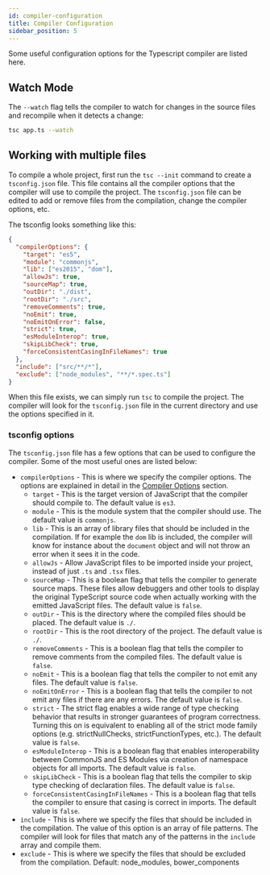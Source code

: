 ```yaml
---
id: compiler-configuration
title: Compiler Configuration
sidebar_position: 5
---
```


Some useful configuration options for the Typescript compiler are listed here.

## Watch Mode

The `--watch` flag tells the compiler to watch for changes in the source files and recompile when it detects a change:

```bash
tsc app.ts --watch
```

## Working with multiple files

To compile a whole project, first run the `tsc --init` command to create a `tsconfig.json` file. This file contains all the compiler options that the compiler will use to compile the project. The `tsconfig.json` file can be edited to add or remove files from the compilation, change the compiler options, etc.

The tsconfig looks something like this:

```json title=tsconfig.json
{
  "compilerOptions": {
    "target": "es5",
    "module": "commonjs",
    "lib": ["es2015", "dom"],
    "allowJs": true,
    "sourceMap": true,
    "outDir": "./dist",
    "rootDir": "./src",
    "removeComments": true,
    "noEmit": true,
    "noEmitOnError": false,
    "strict": true,
    "esModuleInterop": true,
    "skipLibCheck": true,
    "forceConsistentCasingInFileNames": true
  },
  "include": ["src/**/*"],
  "exclude": ["node_modules", "**/*.spec.ts"]
}
```

When this file exists, we can simply run `tsc` to compile the project. The compiler will look for the `tsconfig.json` file in the current directory and use the options specified in it.

### tsconfig options

The `tsconfig.json` file has a few options that can be used to configure the compiler. Some of the most useful ones are listed below:

- `compilerOptions` - This is where we specify the compiler options. The options are explained in detail in the [Compiler Options](https://www.typescriptlang.org/tsconfig) section.
  - `target` - This is the target version of JavaScript that the compiler should compile to. The default value is `es3`.
  - `module` - This is the module system that the compiler should use. The default value is `commonjs`.
  - `lib` - This is an array of library files that should be included in the compilation. If for example the `dom` lib is included, the compiler will know for instance about the `document` object and will not throw an error when it sees it in the code.
  - `allowJs` - Allow JavaScript files to be imported inside your project, instead of just `.ts` and `.tsx` files.
  - `sourceMap` - This is a boolean flag that tells the compiler to generate source maps. These files allow debuggers and other tools to display the original TypeScript source code when actually working with the emitted JavaScript files. The default value is `false`.
  - `outDir` - This is the directory where the compiled files should be placed. The default value is `./`.
  - `rootDir` - This is the root directory of the project. The default value is `./`.
  - `removeComments` - This is a boolean flag that tells the compiler to remove comments from the compiled files. The default value is `false`.
  - `noEmit` - This is a boolean flag that tells the compiler to not emit any files. The default value is `false`.
  - `noEmitOnError` - This is a boolean flag that tells the compiler to not emit any files if there are any errors. The default value is `false`.
  - `strict` - The strict flag enables a wide range of type checking behavior that results in stronger guarantees of program correctness. Turning this on is equivalent to enabling all of the strict mode family options (e.g. strictNullChecks, strictFunctionTypes, etc.). The default value is `false`.
  - `esModuleInterop` - This is a boolean flag that enables interoperability between CommonJS and ES Modules via creation of namespace objects for all imports. The default value is `false`.
  - `skipLibCheck` - This is a boolean flag that tells the compiler to skip type checking of declaration files. The default value is `false`.
  - `forceConsistentCasingInFileNames` - This is a boolean flag that tells the compiler to ensure that casing is correct in imports. The default value is `false`.
- `include` - This is where we specify the files that should be included in the compilation. The value of this option is an array of file patterns. The compiler will look for files that match any of the patterns in the `include` array and compile them.
- `exclude` - This is where we specify the files that should be excluded from the compilation. Default:
  node_modules, bower_components
